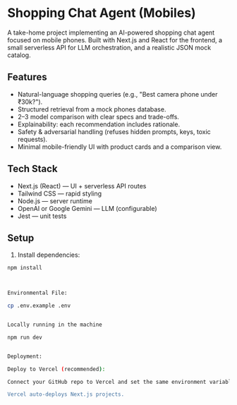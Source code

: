 # Shopping Chat Agent (Mobiles)


A take-home project implementing an AI-powered shopping chat agent focused on mobile phones. Built with Next.js and React for the frontend, a small serverless API for LLM orchestration, and a realistic JSON mock catalog.


## Features
- Natural-language shopping queries (e.g., "Best camera phone under ₹30k?").
- Structured retrieval from a mock phones database.
- 2–3 model comparison with clear specs and trade-offs.
- Explainability: each recommendation includes rationale.
- Safety & adversarial handling (refuses hidden prompts, keys, toxic requests).
- Minimal mobile-friendly UI with product cards and a comparison view.


## Tech Stack
- Next.js (React) — UI + serverless API routes
- Tailwind CSS — rapid styling
- Node.js — server runtime
- OpenAI or Google Gemini — LLM (configurable)
- Jest — unit tests


## Setup
1. Install dependencies:


```bash
npm install



Environmental File:

cp .env.example .env


Locally running in the machine

npm run dev


Deployment:

Deploy to Vercel (recommended):

Connect your GitHub repo to Vercel and set the same environment variables in Vercel's dashboard.

Vercel auto-deploys Next.js projects.
